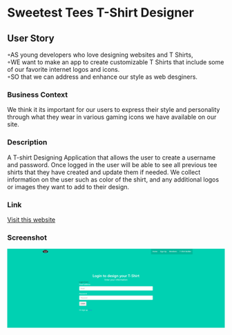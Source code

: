 # Sweetest Tees T-Shirt Designer

## User Story  
◦AS young developers who love designing websites and T Shirts,  
◦WE want to make an app to create customizable T Shirts that include some of our favorite internet logos and icons.  
◦SO that we can address and enhance our style as web desginers.  

### Business Context
We think it its important for our users to express their style and personality through what they wear in various gaming icons we have available on our site.

### Description
A T-shirt Designing Application that allows the user to create a username and password. Once logged in the user will be able to see all previous tee shirts that they have created and update them if needed. We collect information on the user such as color of the shirt, and any additional logos or images they want to add to their design.

### Link
[Visit this website](https://sweetesttees.herokuapp.com/)

### Screenshot
![Screenshot of Portfolio](./public/assets/img/tsbss.png)